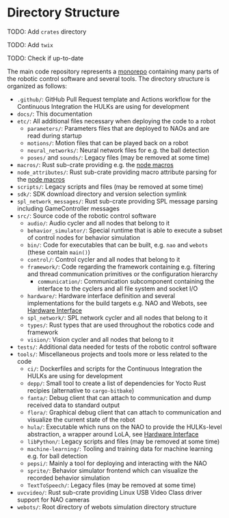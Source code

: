 # Directory Structure

TODO: Add `crates` directory

TODO: Add `twix`

TODO: Check if up-to-date

The main code repository represents a [monorepo](https://en.wikipedia.org/wiki/Monorepo) containing many parts of the robotic control software and several tools.
The directory structure is organized as follows:

- `.github/`: GitHub Pull Request template and Actions workflow for the Continuous Integration the HULKs are using for development
- `docs/`: This documentation
- `etc/`: All additional files necessary when deploying the code to a robot
    - `parameters/`: Parameters files that are deployed to NAOs and are read during startup
    - `motions/`: Motion files that can be played back on a robot
    - `neural_networks/`: Neural network files for e.g. the ball detection
    - `poses/` and `sounds/`: Legacy files (may be removed at some time)
- `macros/`: Rust sub-crate providing e.g. the [node macros](./macros.md)
- `node_attributes/`: Rust sub-crate providing macro attribute parsing for the [node macros](./macros.md)
- `scripts/`: Legacy scripts and files (may be removed at some time)
- `sdk/`: SDK download directory and version selection symlink
- `spl_network_messages/`: Rust sub-crate providing SPL message parsing including GameController messages
- `src/`: Source code of the robotic control software
    - `audio/`: Audio cycler and all nodes that belong to it
    - `behavior_simulator/`: Special runtime that is able to execute a subset of control nodes for behavior simulation
    - `bin/`: Code for executables that can be built, e.g. `nao` and `webots` (these contain `main()`)
    - `control/`: Control cycler and all nodes that belong to it
    - `framework/`: Code regarding the framework containing e.g. filtering and thread communication primitives or the configuration hierarchy
        - `communication/`: Communication subcomponent containing the interface to the cyclers and all file system and socket I/O
    - `hardware/`: Hardware interface definition and several implementations for the build targets e.g. NAO and Webots, see [Hardware Interface](./hardware_interface.md)
    - `spl_network/`: SPL network cycler and all nodes that belong to it
    - `types/`: Rust types that are used throughout the robotics code and framework
    - `vision/`: Vision cycler and all nodes that belong to it
- `tests/`: Additional data needed for tests of the robotic control software
- `tools/`: Miscellaneous projects and tools more or less related to the code
    - `ci/`: Dockerfiles and scripts for the Continuous Integration the HULKs are using for development
    - `depp/`: Small tool to create a list of dependencies for Yocto Rust recipies (alternative to `cargo-bitbake`)
    - `fanta/`: Debug client that can attach to communication and dump received data to standard output
    - `flora/`: Graphical debug client that can attach to communication and visualize the current state of the robot
    - `hula/`: Executable which runs on the NAO to provide the HULKs-level abstraction, a wrapper around LoLA, see [Hardware Interface](./hardware_interface.md)
    - `libPython/`: Legacy scripts and files (may be removed at some time)
    - `machine-learning/`: Tooling and training data for machine learning e.g. for ball detection
    - `pepsi/`: Mainly a tool for deploying and interacting with the NAO
    - `sprite/`: Behavior simulator frontend which can visualize the recorded behavior simulation
    - `TextToSpeech/`: Legacy files (may be removed at some time)
- `uvcvideo/`: Rust sub-crate providing Linux USB Video Class driver support for NAO cameras
- `webots/`: Root directory of webots simulation directory structure
